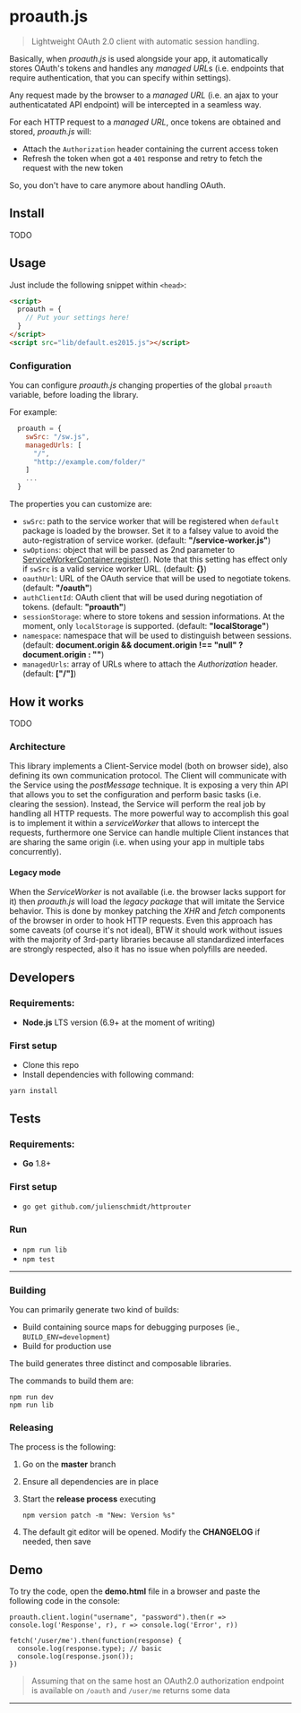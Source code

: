 proauth.js
==========

> Lightweight OAuth 2.0 client with automatic session handling.

Basically, when *proauth.js* is used alongside your app, it automatically stores OAuth's tokens
and handles any *managed URL*s (i.e. endpoints that require authentication, that you can specify within settings).

Any request made by the browser to a *managed URL* (i.e. an ajax to your authenticatated API endpoint) will be intercepted in a seamless way.

For each HTTP request to a *managed URL*, once tokens are obtained and stored, *proauth.js* will:
- Attach the `Authorization` header containing the current access token
- Refresh the token when got a `401` response and retry to fetch the request with the new token

So, you don't have to care anymore about handling OAuth.

## Install

TODO

## Usage

Just include the following snippet within `<head>`:
```html
<script>
  proauth = {
    // Put your settings here!
  }
</script>
<script src="lib/default.es2015.js"></script>
```

### Configuration

You can configure *proauth.js* changing properties of the global `proauth` variable, before loading the library.

For example:

```js
  proauth = {
    swSrc: "/sw.js",
    managedUrls: [
      "/",
      "http://example.com/folder/"
    ]
    ...
  }
```

The properties you can customize are:
* `swSrc`: path to the service worker that will be registered when `default` package is loaded by the browser. Set it to a falsey value to avoid the auto-registration of service worker. (default: **"/service-worker.js"**)
* `swOptions`: object that will be passed as 2nd parameter to [ServiceWorkerContainer.register()](https://developer.mozilla.org/en-US/docs/Web/API/ServiceWorkerContainer/register). Note that this setting has effect only if `swSrc` is a valid service worker URL. (default: **{}**)
* `oauthUrl`: URL of the OAuth service that will be used to negotiate tokens. (default: **"/oauth"**)
* `authClientId`: OAuth client that will be used during negotiation of tokens. (default: **"proauth"**)
* `sessionStorage`: where to store tokens and session informations. At the moment, only `localStorage` is supported. (default: **"localStorage"**)
* `namespace`: namespace that will be used to distinguish between sessions. (default: **document.origin && document.origin !== "null" ? document.origin : ""**)
* `managedUrls`: array of URLs where to attach the *Authorization* header. (default: **["/"]**)

## How it works

TODO

### Architecture

This library implements a Client-Service model (both on browser side), also defining its own communication protocol.
The Client will communicate with the Service using the *postMessage* technique.
It is exposing a very thin API that allows you to set the configuration and perform basic tasks (i.e. clearing the session).
Instead, the Service will perform the real job by handling all HTTP requests.
The more powerful way to accomplish this goal is to implement it within a *serviceWorker* that allows to intercept the requests, furthermore one Service can handle multiple Client instances that are sharing the same origin (i.e. when using your app in multiple tabs concurrently).

#### Legacy mode

When the *ServiceWorker* is not available (i.e. the browser lacks support for it) then *proauth.js* will load the *legacy package* that will imitate the Service behavior. This is done by monkey patching the *XHR* and *fetch* components of the browser in order to hook HTTP requests.
Even this approach has some caveats (of course it's not ideal), BTW it should work without issues with the majority of 3rd-party libraries because all standardized interfaces are strongly respected, also it has no issue when polyfills are needed.

## Developers

### Requirements:
* **Node.js** LTS version (6.9+ at the moment of writing)

### First setup
* Clone this repo
* Install dependencies with following command:
```
yarn install
```

## Tests

### Requirements:
* **Go** 1.8+

### First setup
* `go get github.com/julienschmidt/httprouter`

### Run
* `npm run lib`
* `npm test`

---

### Building

You can primarily generate two kind of builds:
* Build containing source maps for debugging purposes (ie., `BUILD_ENV=development`)
* Build for production use

The build generates three distinct and composable libraries.

The commands to build them are:

```
npm run dev
npm run lib
```

### Releasing

The process is the following:

1. Go on the **master** branch

2. Ensure all dependencies are in place

3. Start the **release process** executing

    `npm version patch -m "New: Version %s"`

4. The default git editor will be opened. Modify the **CHANGELOG** if needed, then save

## Demo

To try the code, open the **demo.html** file in a browser and paste the following code in the console:

```
proauth.client.login("username", "password").then(r => console.log('Response', r), r => console.log('Error', r))

fetch('/user/me').then(function(response) {
  console.log(response.type); // basic
  console.log(response.json());
})
```

> Assuming that on the same host an OAuth2.0 authorization endpoint is available on `/oauth` and `/user/me` returns some data

---
